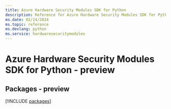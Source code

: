 ```yaml
---
title: Azure Hardware Security Modules SDK for Python
description: Reference for Azure Hardware Security Modules SDK for Python
ms.date: 02/14/2024
ms.topic: reference
ms.devlang: python
ms.service: hardwaresecuritymodules
---
```

# Azure Hardware Security Modules SDK for Python - preview
## Packages - preview
[!INCLUDE [packages](hardware-security-modules-index.md)]
